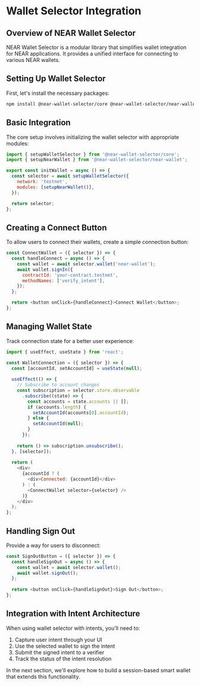 
# Wallet Selector Integration

## Overview of NEAR Wallet Selector

NEAR Wallet Selector is a modular library that simplifies wallet integration for NEAR applications. It provides a unified interface for connecting to various NEAR wallets.

## Setting Up Wallet Selector

First, let's install the necessary packages:

```bash
npm install @near-wallet-selector/core @near-wallet-selector/near-wallet near-api-js
```

## Basic Integration

The core setup involves initializing the wallet selector with appropriate modules:

```javascript
import { setupWalletSelector } from '@near-wallet-selector/core';
import { setupNearWallet } from '@near-wallet-selector/near-wallet';

export const initWallet = async () => {
  const selector = await setupWalletSelector({
    network: 'testnet',
    modules: [setupNearWallet()],
  });

  return selector;
};
```

## Creating a Connect Button

To allow users to connect their wallets, create a simple connection button:

```javascript
const ConnectWallet = ({ selector }) => {
  const handleConnect = async () => {
    const wallet = await selector.wallet('near-wallet');
    await wallet.signIn({
      contractId: 'your-contract.testnet',
      methodNames: ['verify_intent'],
    });
  };

  return <button onClick={handleConnect}>Connect Wallet</button>;
};
```

## Managing Wallet State

Track connection state for a better user experience:

```javascript
import { useEffect, useState } from 'react';

const WalletConnection = ({ selector }) => {
  const [accountId, setAccountId] = useState(null);
  
  useEffect(() => {
    // Subscribe to account changes
    const subscription = selector.store.observable
      .subscribe((state) => {
        const accounts = state.accounts || [];
        if (accounts.length) {
          setAccountId(accounts[0].accountId);
        } else {
          setAccountId(null);
        }
      });
    
    return () => subscription.unsubscribe();
  }, [selector]);
  
  return (
    <div>
      {accountId ? (
        <div>Connected: {accountId}</div>
      ) : (
        <ConnectWallet selector={selector} />
      )}
    </div>
  );
};
```

## Handling Sign Out

Provide a way for users to disconnect:

```javascript
const SignOutButton = ({ selector }) => {
  const handleSignOut = async () => {
    const wallet = await selector.wallet();
    await wallet.signOut();
  };
  
  return <button onClick={handleSignOut}>Sign Out</button>;
};
```

## Integration with Intent Architecture

When using wallet selector with intents, you'll need to:

1. Capture user intent through your UI
2. Use the selected wallet to sign the intent
3. Submit the signed intent to a verifier
4. Track the status of the intent resolution

In the next section, we'll explore how to build a session-based smart wallet that extends this functionality.
